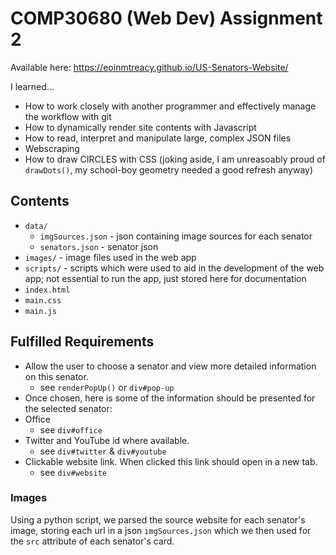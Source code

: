 # COMP30680 (Web Dev) Assignment 2
<p>Available here: <a href="https://eoinmtreacy.github.io/US-Senators-Website/">https://eoinmtreacy.github.io/US-Senators-Website/</a></p>
<p>
  I learned...
</p>
<ul>
  <li>How to work closely with another programmer and effectively manage the workflow with git</li>
  <li>How to dynamically render site contents with Javascript</li>
  <li>How to read, interpret and manipulate large, complex JSON files</li>
  <li>Webscraping</li>
  <li>How to draw CIRCLES with CSS (joking aside, I am unreasoably proud of <code>drawDots()</code>, my school-boy geometry needed a good refresh anyway)</li>
</ul>

## Contents
- `data/`
  - `imgSources.json` - json containing image sources for each senator
  - `senators.json` - senator json
- `images/` - image files used in the web app
- `scripts/` - scripts which were used to aid in the development of the web app; not essential to run the app, just stored here for documentation
- `index.html`
- `main.css`
- `main.js`

## Fulfilled Requirements

- Allow the user to choose a senator and view more detailed information on this senator. 
  - see `renderPopUp()` or `div#pop-up`
- Once chosen, here is some of the information should be presented for the selected senator:
- Office
  - see `div#office`
- Twitter and YouTube id where available.
  - see `div#twitter` & `div#youtube`
- Clickable website link. When clicked this link should open in a new tab. 
  - see `div#website`

### Images
Using a python script, we parsed the source website for each senator's image, storing each url in a json `imgSources.json` which we then used for the `src` attribute of each senator's card.

